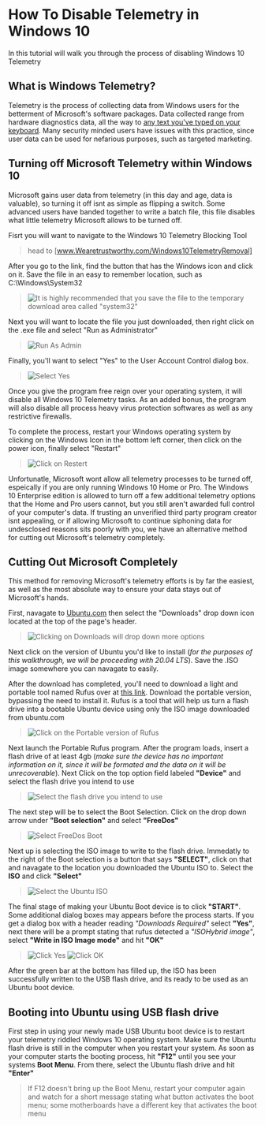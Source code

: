 # How To Disable Telemetry in Windows 10

In this tutorial will walk you through the process of disabling Windows 10 Telemetry

## **What is Windows Telemetry?**

Telemetry is the process of collecting data from Windows users for the betterment of Microsoft's software packages. Data collected range from hardware diagnostics data, all the way to [any text you've typed on your keyboard](https://www.investmentwatchblog.com/a-traffic-analysis-of-windows-10-2/). Many security minded users have issues with this practice, since user data can be used for nefarious purposes, such as targeted marketing.

## **Turning off Microsoft Telemetry within Windows 10**

Microsoft gains user data from telemetry (in this day and age, data is valuable), so turning it off isnt as simple as flipping a switch. Some advanced users have banded together to write a batch file, this file disables what little telemetry Microsoft allows to be turned off.

Fisrt you will want to navigate to the Windows 10 Telemetry Blocking Tool
> head to [www.Wearetrustworthy.com/Windows10TelemetryRemoval]

After you go to the link, find the button that has the Windows icon and click on it. Save the file in an easy to remember location, such as C:\Windows\System32

>![It is highly recommended that you save the file to the temporary download area called "system32"](Images/savevirus2.PNG=x100)

Next you will want to locate the file you just downloaded, then right click on the .exe file and select "Run as Administrator"

>![Run As Admin](https://github.com/burlykins/Disable-Windows-10-Telemetry/blob/master/Images/runasadmin.jpg)

Finally, you'll want to select "Yes" to the User Account Control dialog box.

>![Select Yes](https://github.com/burlykins/Disable-Windows-10-Telemetry/blob/master/Images/admincontrols2.png)

Once you give the program free reign over your operating system, it will disable all Windows 10 Telemetry tasks. As an added bonus, the program will also disable all process heavy virus protection softwares as well as any restrictive firewalls.

To complete the process, restart your Windows operating system by clicking on the Windows Icon in the bottom left corner, then click on the power icon, finally select "Restart"

>![Click on Restert](https://github.com/burlykins/Disable-Windows-10-Telemetry/blob/master/Images/smallrestart.png)

Unfortunatle, Microsoft wont allow all telemetry processes to be turned off, espeically if you are only running Windows 10 Home or Pro. The Windows 10 Enterprise edition is allowed to turn off a few additional telemetry options that the Home and Pro users cannot, but you still aren't awarded full control of your computer's data. If trusting an unverified third party program creator isnt appealing, or if allowing Microsoft to continue siphoning data for undesclosed reasons sits poorly with you, we have an alternative method for cutting out Microsoft's telemetry completely.

## **Cutting Out Microsoft Completely**

This method for removing Microsoft's telemetry efforts is by far the easiest, as well as the most absolute way to ensure your data stays out of Microsoft's hands.

First, navagate to [Ubuntu.com](https://ubuntu.com/) then select the "Downloads" drop down icon located at the top of the page's header.

>![Clicking on Downloads will drop down more options](https://github.com/burlykins/Disable-Windows-10-Telemetry/blob/master/Images/ubuntudownload2.png)

Next click on the version of Ubuntu you'd like to install (*for the purposes of this walkthrough, we will be proceeding with 20.04 LTS*). Save the .ISO image somewhere you can navagate to easily.

After the download has completed, you'll need to download a light and portable tool named Rufus over at [this link](https://rufus.ie/). Download the portable version, bypassing the need to install it. Rufus is a tool that will help us turn a flash drive into a bootable Ubuntu device using only the ISO image downloaded from ubuntu.com

>![Click on the Portable version of Rufus](https://github.com/burlykins/Disable-Windows-10-Telemetry/blob/master/Images/rufus.PNG)

Next launch the Portable Rufus program. After the program loads, insert a flash drive of at least 4gb (*make sure the device has no important information on it, since it will be formated and the data on it will be unrecoverable*). Next Click on the top option field labeled **"Device"** and select the flash drive you intend to use

>![Select the flash drive you intend to use](https://github.com/burlykins/Disable-Windows-10-Telemetry/blob/master/Images/rufusflashdrive.png)

The next step will be to select the Boot Selection. Click on the drop down arrow under **"Boot selection"** and select **"FreeDos"**

>![Select FreeDos Boot](https://github.com/burlykins/Disable-Windows-10-Telemetry/blob/master/Images/rufusboot1.png)

Next up is selecting the ISO image to write to the flash drive. Immedatly to the right of the Boot selection is a button that says **"SELECT"**, click on that and navagate to the location you downloaded the Ubuntu ISO to. Select the **ISO** and click **"Select"**

>![Select the Ubuntu ISO](https://github.com/burlykins/Disable-Windows-10-Telemetry/blob/master/Images/rufusiso.png)

The final stage of making your Ubuntu Boot device is to click **"START"**. Some additional dialog boxes may appears before the process starts. If you get a dialog box with a header reading *"Downloads Required"* select **"Yes"**, next there will be a prompt stating that rufus detected a *"ISOHybrid image"*, select **"Write in ISO Image mode"** and hit **"OK"**

>![Click Yes](https://github.com/burlykins/Disable-Windows-10-Telemetry/blob/master/Images/adddownloads1.png)
>![Click OK](https://github.com/burlykins/Disable-Windows-10-Telemetry/blob/master/Images/isoimagemode1.png)

After the green bar at the bottom has filled up, the ISO has been successfully written to the USB flash drive, and its ready to be used as an Ubuntu boot device.

## Booting into Ubuntu using USB flash drive ##

First step in using your newly made USB Ubuntu boot device is to restart your telemetry riddled Windows 10 operating system. Make sure the Ubuntu flash drive is still in the computer when you restart your system. As soon as your computer starts the booting process, hit **"F12"** until you see your systems **Boot Menu**. From there, select the Ubuntu flash drive and hit **"Enter"**

>If F12 doesn't bring up the Boot Menu, restart your computer again and watch for a short message stating what button activates the boot menu; some motherboards have a different key that activates the boot menu



